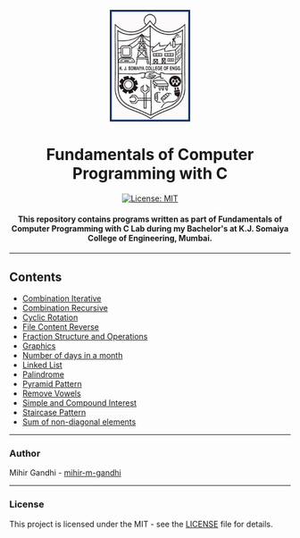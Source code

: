 <p align="center">
 <img height=200px src="./kjsce.jpg" alt="KJSCE">
</p>

<h1 align="center">Fundamentals of Computer Programming with C</h1>

<div align="center">

[![License: MIT](https://img.shields.io/badge/License-MIT-green.svg)](https://opensource.org/licenses/MIT)

<h4> This repository contains programs written as part of Fundamentals of Computer Programming with C Lab during my Bachelor's at K.J. Somaiya College of Engineering, Mumbai.</h4>

</div>

------------------------------------------

## Contents

* [Combination Iterative](./Combination_Iterative)
* [Combination Recursive](./Combination_Recursive)
* [Cyclic Rotation](./Cyclic_Rotation)
* [File Content Reverse](./File_Content_Reverse)
* [Fraction Structure and Operations](./Fraction_Structure_and_Operations)
* [Graphics](./Graphics)
* [Number of days in a month](./Number_of_days_in_month)
* [Linked List](./Linked_List)
* [Palindrome](./Palindrome)
* [Pyramid Pattern](./Pyramid_Pattern)
* [Remove Vowels](./Remove_Vowels)
* [Simple and Compound Interest](./Simple_and_Compound_Interest])
* [Staircase Pattern](./Staircase_Pattern)
* [Sum of non-diagonal elements](./Sum_of_non-diagonal_elements)

------------------------------------------
### Author
Mihir Gandhi - [mihir-m-gandhi](https://github.com/mihir-m-gandhi)

------------------------------------------
### License
This project is licensed under the MIT - see the [LICENSE](./LICENSE) file for details.

